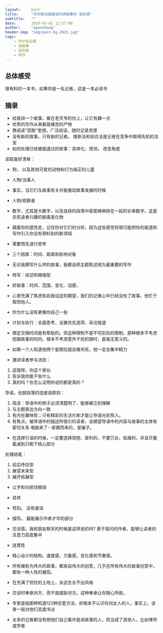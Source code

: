 ```yaml
---
layout:     post
title:      "华尔街日报是如何讲故事的 读后感"
subtitle:   ""
date:       2020-03-01 12:57:00
author:     "aguozhang"
header-img: "img/post-bg-2015.jpg"
tags:
    - 华尔街日报 
    - 讲故事
    - 读后感
    - 写作
---
```


## 总体感受
很有料的一本书，如果你是一名记者，这是一本必读书

## 摘录
* 给我讲一个故事，看在老天爷的份上，让它有趣一点
* 优秀的写作从来都是痛苦的产物
* 靠阅读"窃取"思想。广泛阅读，随时记录灵感
* 没有新的故事，只有新的记者。 推断法和综合法是记者在竞争中取得先机的法宝
* 如何处理已经被报道过的故事：具体化，预测， 改变角度

读取喜好清单：
* 狗， 以及其他可爱的动物和行为端正的儿童
* 人物/当事人
* 事实，当它们与故事有关并能推动故事发展的时候
* 人物/观察者
* 数字，尤其是大数字，以及连续的段落中密密麻麻排在一起的长串数字。这是杀死读者兴趣的剧毒氢化物

* 跟着你的感觉走，记住你对它们的分析，因为这些感觉将很可能把你的报道和写作引入你没有预料到的新领域
* 需要预先进行思考
* 三个因素：时间、距离和影响对象
* 无论我撰写什么样的故事，我都会把主题陈述视为最重要的写作
* 特写：综述和微缩型
* 好故事：时间、范围、变化、动感、
* 心里充满了焦虑和自我设定的期望，我们的记者心中已经没有了故事。他忙于取悦他人。
* 你为什么没有更像你自己一些
* 计划与执行：全面思考、设置优先选项、采访报道
* 限定交稿时间是有帮助的。但这种限制不是不切实际的限制，那种根本不考虑挖掘故事的时间，根本不考虑意外干扰的限时，是毫无意义的。
* 如果一个人知道他两个星期后就会被吊死，他一定会集中精力
* 激进读者参与法则：
1. 逗我呀，你这个家伙
2. 告诉我你能干些什么
3. 真的吗？你怎么证明你说的都是真的？

导语，也就段落的连接语原则：
1. 简洁：导语中的例子必须清楚明了，能够被立刻理解
2. 与主题表达方向一致
3. 有内在趣味性；只有精彩的生活片断才能让导语光彩照人。
4. 有焦点。被导语中的描述所吸引的读者，会期望导语中的内容与故事的主体有密切关系 电脑来了--紧跟而来的，是骗子。

* 在选择引语的时候，一定要选择简短、犀利的，不要冗长、枯燥的，并且尽量裁减到只剩下核心部分

处理结尾：
1. 前后呼应型
2. 展望未来型
3. 展开拓展型

* 让字和句抓住眼球
* 具体
* 苛刻。 没有废话
* 描写。 最能展示作者才华的部分
* 交谈感。我和朋友聊天的时候是这样说的吗? 善于提问的作者，能够让读者的注意力高度集中
* 连貫性
* 精心设计的结构。速度感，力量感，变化感和节奏感。

* 所有被称为伟大的故事，都来自伟大的创意，几乎在所有伟大的故事创意中，都有一种人性的展现。

* 在充满了担忧的土地上，永远生长不出风格

* 交谈时奉承对方，而不是威胁对方。这种奉承让你随心所欲。

* 专家是指那种知道123种恋爱方法，却根本不认识任何女人的人，事实上，读者一般对他们态度冷淡

* 太多的记者都没有把他们自己看作是讲故事的人，而当成了其他人，比如律师或学者 


